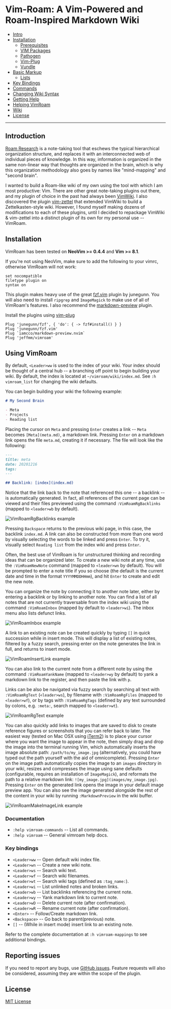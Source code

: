# Vim-Roam: A Vim-Powered and Roam-Inspired Markdown Wiki

- [Intro](#introduction)
- [Installation](#installation)
  - [Prerequisites](#prerequisites)
  - [VIM Packages](#installation-using-vim-packages-since-vim-741528)
  - [Pathogen](#installation-using-pathogen)
  - [Vim-Plug](#installation-using-vim-plug)
  - [Vundle](#installation-using-vundle)
- [Basic Markup](#basic-markup)
  - [Lists](#lists)
- [Key Bindings](#key-bindings)
- [Commands](#commands)
- [Changing Wiki Syntax](#changing-wiki-syntax)
- [Getting Help](#getting-help)
- [Helping VimRoam](#helping-vimroam)
- [Wiki](https://github.com/jeffmm/vimroam/wiki)
- [License](#license)

---

## Introduction

[Roam Research](https://roamresearch.com/) is a note-taking tool that eschews the typical hierarchical organization structure, and replaces it with an interconnected web of individual pieces of knowledge. In this way, information is organized in the same non-linear way that thoughts are organized in the brain, which is why this organization methodology also goes by names like "mind-mapping" and "second brain".

I wanted to build a Roam-like wiki of my own using the tool with which I am most productive: Vim. There are other great note-taking plugins out there, and my plugin of choice in the past had always been [VimWiki](https://github.com/vimwiki/vimwiki). I also discovered the plugin [vim-zettel](https://github.com/michal-h21/vim-zettel) that extended VimWiki to build a Zettelkasten-style wiki. However, I found myself making dozens of modifications to each of these plugins, until I decided to repackage VimWiki & vim-zettel into a distinct plugin of its own for my personal use -- VimRoam.

## Installation

VimRoam has been tested on **NeoVim >= 0.4.4** and **Vim >= 8.1**.

If you're not using NeoVim, make sure to add the following to your vimrc, otherwise VimRoam will not work:

```vim
set nocompatible
filetype plugin on
syntax on
```

This plugin makes heavy use of the great [fzf.vim](https://github.com/junegunn/fzf.vim) plugin by junegunn. You will also need to install `ripgrep` and `ImageMagick` to make use of all of VimRoam's features. I also recommend the [markdown-preview](https://github.com/iamcco/markdown-preview.nvim) plugin.

Install the plugins using [vim-plug](https://github.com/junegunn/vim-plug)

```vim
Plug 'junegunn/fzf', { 'do': { -> fzf#install() } }
Plug 'junegunn/fzf.vim'
Plug `iamcco/markdown-preview.nvim`
Plug 'jeffmm/vimroam'
```

## Using VimRoam

By default, `<Leader>ww` is used to the index of your wiki. Your index should be thought of a central hub -- a branching off point to begin building your wiki. By default, the index is located at `~/vimroam/wiki/index.md`. See `:h vimroam_list` for changing the wiki defaults.

You can begin building your wiki the following example:

```markdown
# My Second Brain

- Meta
- Projects
- Reading list
```

Placing the cursor on `Meta` and pressing `Enter` creates a link -- `Meta` becomes `[Meta](meta.md)`, a markdown link. Pressing `Enter` on a markdown link opens the file `meta.md`, creating it if necessary. The file will look like the following:

```markdown
---
title: meta
date: 20201216
tags:
---

## Backlink: [index](index.md)
```

Notice that the link back to the note that referenced this one -- a backlink -- is automatically generated. In fact, all references of the current page can be viewed and their files previewed using the command `:VimRoamRgBacklinks` (mapped to `<leader>wb` by default).

![VimRoamRgBacklinks example](images/VimRoamRgBacklinks.jpg)

Pressing `Backspace` returns to the previous wiki page, in this case, the backlink `index.md`. A link can also be constructed from more than one word by visually selecting the words to be linked and press `Enter`. To try it, visually select `Reading list` from the index wiki and press `Enter`.

Often, the best use of VimRoam is for unstructured thinking and recording ideas that can be organized later. To create a new wiki note at any time, use the `:VimRoamNewNote` command (mapped to `<leader>wn` by default). You will be prompted to enter a note title if you so choose (the default is the current date and time in the format `YYYYMMDDHHmm`), and hit `Enter` to create and edit the new note.

You can organize the note by connecting it to another note later, either by entering a backlink or by linking to another note. You can find a list of all notes that are not currently traversable from the index wiki using the command `:VimRoamInbox` (mapped by default to `<leader>wi`). The inbox menu also lists defunct links.

![VimRoamInbox example](images/VimRoamInbox.jpg)

A link to an existing note can be created quickly by typing `[]` in quick succession while in insert mode. This will display a list of existing notes, filtered by a fuzzy search, pressing enter on the note generates the link in full, and returns to insert mode.

![VimRoamInsertLink example](images/VimRoamInsertLink.jpg)

You can also link to the current note from a different note by using the command `:VimRoamYankName` (mapped to `<leader>wy` by default) to yank a markdown link to the register, and then paste the link with `p`.

Links can be also be navigated via fuzzy search by searching all text with `:VimRoamRgText` (`<leader>ws`), by filename with `:VimRoamRgFiles` (mapped to `<leader>wf`), or by tags with `:VimRoamRgTags` (defined by any text surrounded by colons, e.g. `:meta:`, search mapped to `<leader>wt`).

![VimRoamRgText example](images/VimRoamRgText.jpg)

You can also quickly add links to images that are saved to disk to create reference figures or screenshots that you can refer back to later. The easiest way (tested on Mac OSX using [iTerm2](https://iterm2.com/)) is to place your cursor where you want the image to appear in the note, then simply drag and drop the image into the terminal running Vim, which automatically inserts the image absolute path: `/path/to/my_image.jpg` (alternatively, you could have typed out the path yourself with the aid of omnicomplete). Pressing `Enter` on the image path automatically copies the image to an `images` directory in your wiki, resizes and compresses the image using sane defaults (configurable, requires an installation of `ImageMagick`), and reformats the path to a relative markdown link: `![my_image.jpg](images/my_image.jpg)`. Pressing `Enter` on the generated link opens the image in your default image preview app. You can also see the image generated alongside the rest of the content in your wiki by running `:MarkdownPreview` in the wiki buffer.

![VimRoamMakeImageLink example](images/VimRoamMakeImageLink.jpg)

### Documentation

- `:help vimroam-commands` -- List all commands.
- `:help vimroam` -- General vimroam help docs.

### Key bindings

- `<Leader>ww` -- Open default wiki index file.
- `<Leader>wn` -- Create a new wiki note.
- `<Leader>ws` -- Search wiki text.
- `<Leader>wf` -- Search wiki filenames.
- `<Leader>wt` -- Search wiki tags (defined as `:tag_name:`).
- `<Leader>wi` -- List unlinked notes and broken links.
- `<Leader>wb` -- List backlinks referencing the current note.
- `<Leader>wy` -- Yank markdown link to current note.
- `<Leader>wD` -- Delete current note (after confirmation).
- `<Leader>wR` -- Rename current note (after confirmation).
- `<Enter>` -- Follow/Create markdown link.
- `<Backspace>` -- Go back to parent(previous) note.
- `[]` -- (While in insert mode) insert link to an existing note.

Refer to the complete documentation at `:h vimroam-mappings` to see additional bindings.

## Reporting issues

If you need to report any bugs, use [GitHub issues](https://github.com/jeffmm/vimroam/issues). Feature requests will also be considered, assuming they are within the scope of the plugin.

## License

[MIT License](LICENSE.md)
